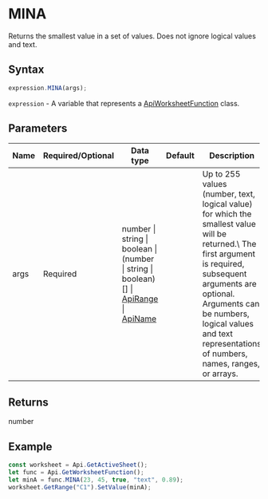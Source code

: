 # MINA

Returns the smallest value in a set of values. Does not ignore logical values and text.

## Syntax

```javascript
expression.MINA(args);
```

`expression` - A variable that represents a [ApiWorksheetFunction](../ApiWorksheetFunction.md) class.

## Parameters

| **Name** | **Required/Optional** | **Data type** | **Default** | **Description** |
| ------------- | ------------- | ------------- | ------------- | ------------- |
| args | Required | number \| string \| boolean \| (number \| string \| boolean)[] \| [ApiRange](../../ApiRange/ApiRange.md) \| [ApiName](../../ApiName/ApiName.md) |  | Up to 255 values (number, text, logical value) for which the smallest value will be returned.\ The first argument is required, subsequent arguments are optional. Arguments can be numbers, logical values and text representations of numbers, names, ranges, or arrays. |

## Returns

number

## Example



```javascript editor-
const worksheet = Api.GetActiveSheet();
let func = Api.GetWorksheetFunction();
let minA = func.MINA(23, 45, true, "text", 0.89);
worksheet.GetRange("C1").SetValue(minA);

```
